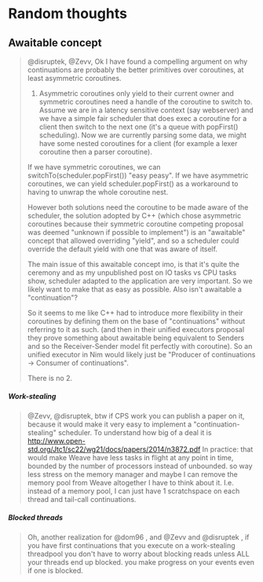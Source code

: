 # Random thoughts

## Awaitable concept

> @disruptek, @Zevv, Ok I have found a compelling argument on why continuations are probably the better primitives over coroutines, at least asymmetric coroutines.
>
> 1. Asymmetric coroutines only yield to their current owner and symmetric coroutines need a handle of the coroutine to switch to.
> Assume we are in a latency sensitive context (say webserver) and we have a simple fair scheduler that does exec a coroutine for a client then switch to the next one (it's a queue with popFirst() scheduling). Now we are currently parsing some data, we might have some nested coroutines for a client (for example a lexer coroutine then a parser coroutine).
>
> If we have symmetric coroutines, we can switchTo(scheduler.popFirst()) "easy peasy".
> If we have asymmetric coroutines, we can yield scheduler.popFirst() as a workaround to having to unwrap the whole coroutine nest.
>
> However both solutions need the coroutine to be made aware of the scheduler, the solution adopted by C++ (which chose asymmetric coroutines because their symmetric coroutine competing proposal was deemed "unknown if possible to implement") is an "awaitable" concept that allowed overriding "yield", and so a scheduler could override the default yield with one that was aware of itself.
>
> The main issue of this awaitable concept imo, is that it's quite the ceremony and as my unpublished post on IO tasks vs CPU tasks show, scheduler adapted to the application are very important. So we likely want to make that as easy as possible. Also isn't awaitable a "continuation"?
>
> So it seems to me like C++ had to introduce more flexibility in their coroutines by defining them on the base of "continuations" without referring to it as such. (and then in their unified executors proposal they prove something about awaitable being equivalent to Senders and so the Receiver-Sender model fit perfectly with coroutine). So an unified executor in Nim would likely just be "Producer of continuations -> Consumer of continuations".
>
> There is no 2.

##### Work-stealing

> @Zevv, @disruptek, btw if CPS work you can publish a paper on it, because it would make it very easy to implement a "continuation-stealing" scheduler. To understand how big of a deal it is http://www.open-std.org/Jtc1/sc22/wg21/docs/papers/2014/n3872.pdf
> In practice: that would make Weave have less tasks in flight at any point in time, bounded by the number of processors instead of unbounded.
> so way less stress on the memory manager
> and maybe I can remove the memory pool from Weave altogether
> I have to think about it.
> I.e. instead of a memory pool, I can just have 1 scratchspace on each thread and tail-call continuations.

##### Blocked threads

> Oh, another realization for @dom96 , and @Zevv and @disruptek , if you have first continuations that you execute on a work-stealing threadpool you don't have to worry about blocking reads unless ALL your threads end up blocked.
> you make progress on your events even if one is blocked.
